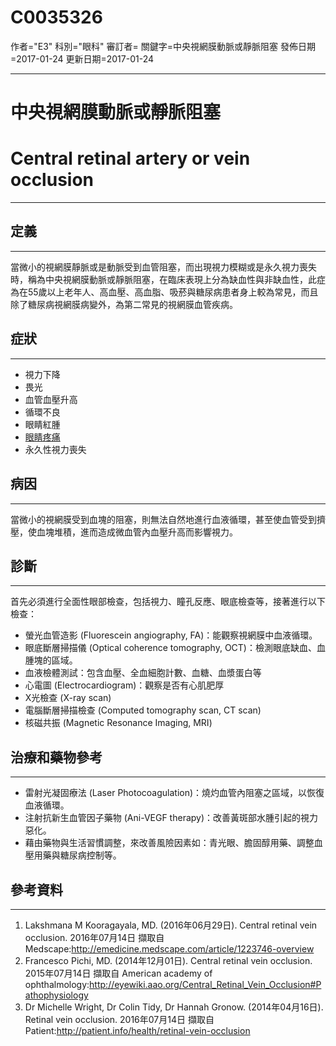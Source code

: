 # C0035326
作者="E3"
科別="眼科"
審訂者=
關鍵字=中央視網膜動脈或靜脈阻塞
發佈日期=2017-01-24
更新日期=2017-01-24

----------
# 中央視網膜動脈或靜脈阻塞
# Central retinal artery or vein occlusion
----------
## 定義
----------

當微小的視網膜靜脈或是動脈受到血管阻塞，而出現視力模糊或是永久視力喪失時，稱為中央視網膜動脈或靜脈阻塞，在臨床表現上分為缺血性與非缺血性，此症為在55歲以上老年人、高血壓、高血脂、吸菸與糖尿病患者身上較為常見，而且除了糖尿病視網膜病變外，為第二常見的視網膜血管疾病。

## 症狀
----------
- 視力下降
- 畏光
- 血管血壓升高
- 循環不良
- 眼睛紅腫
- [眼睛疼痛](C0151827)
- 永久性視力喪失
## 病因
----------

當微小的視網膜受到血塊的阻塞，則無法自然地進行血液循環，甚至使血管受到擠壓，使血塊堆積，進而造成微血管內血壓升高而影響視力。

## 診斷
----------

首先必須進行全面性眼部檢查，包括視力、瞳孔反應、眼底檢查等，接著進行以下檢查：

- 螢光血管造影 (Fluorescein angiography, FA)：能觀察視網膜中血液循環。
- 眼底斷層掃描儀 (Optical coherence tomography, OCT)：檢測眼底缺血、血腫塊的區域。
- 血液檢體測試：包含血壓、全血細胞計數、血糖、血漿蛋白等
- 心電圖 (Electrocardiogram)：觀察是否有心肌肥厚
- X光檢查 (X-ray scan)
- 電腦斷層掃描檢查 (Computed tomography scan, CT scan)
- 核磁共振 (Magnetic Resonance Imaging, MRI)
## 治療和藥物參考
----------
- 雷射光凝固療法 (Laser Photocoagulation)：燒灼血管內阻塞之區域，以恢復血液循環。
- 注射抗新生血管因子藥物 (Ani-VEGF therapy)：改善黃斑部水腫引起的視力惡化。
- 藉由藥物與生活習慣調整，來改善風險因素如：青光眼、膽固醇用藥、調整血壓用藥與糖尿病控制等。
## 參考資料
----------
1. Lakshmana M Kooragayala, MD. (2016年06月29日). Central retinal vein occlusion. 2016年07月14日 擷取自 Medscape:http://emedicine.medscape.com/article/1223746-overview
2. Francesco Pichi, MD. (2014年12月01日). Central retinal vein occlusion. 2015年07月14日 擷取自 American academy of ophthalmology:http://eyewiki.aao.org/Central_Retinal_Vein_Occlusion#Pathophysiology
3. Dr Michelle Wright, Dr Colin Tidy, Dr Hannah Gronow. (2014年04月16日). Retinal vein occlusion. 2016年07月14日 擷取自 Patient:http://patient.info/health/retinal-vein-occlusion

